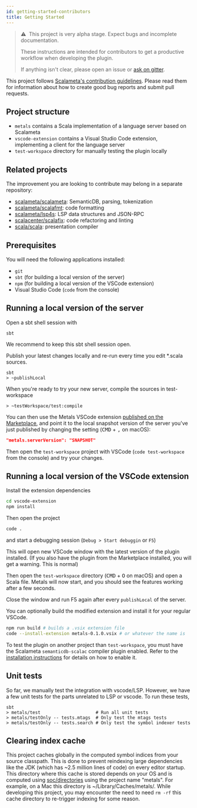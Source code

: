```yaml
---
id: getting-started-contributors
title: Getting Started
---
```


> ⚠ ️ This project is very alpha stage. Expect bugs and incomplete documentation.
>
> These instructions are
intended for contributors to get a productive workflow when developing the
plugin.
>
> If anything isn't clear, please open an issue or
[ask on gitter](https://gitter.im/scalameta/metals).

This project follows
[Scalameta's contribution guidelines](https://github.com/scalameta/scalameta/blob/master/CONTRIBUTING.md).
Please read them for information about how to create good bug reports and submit
pull requests.

## Project structure

* `metals` contains a Scala implementation of a language server based on Scalameta
* `vscode-extension` contains a Visual Studio Code extension, implementing a
  client for the language server
* `test-workspace` directory for manually testing the plugin locally

## Related projects

The improvement you are looking to contribute may belong in a separate repository:

* [scalameta/scalameta](https://github.com/scalameta/scalameta/): SemanticDB, parsing, tokenization
* [scalameta/scalafmt](https://github.com/scalameta/scalafmt/): code formatting
* [scalameta/lsp4s](https://github.com/scalameta/lsp4s/): LSP data structures and JSON-RPC
* [scalacenter/scalafix](https://github.com/scalacenter/scalafix/): code refactoring and linting
* [scala/scala](https://github.com/scala/scala/): presentation compiler

## Prerequisites
You will need the following applications installed:

* `git`
* `sbt` (for building a local version of the server)
* `npm` (for building a local version of the VSCode extension)
* Visual Studio Code (`code` from the console)

## Running a local version of the server
Open a sbt shell session with

```
sbt
```

We recommend to keep this sbt shell session open.

Publish your latest changes locally and re-run every time you edit *.scala sources.
```
sbt
> ~publishLocal
```

When you're ready to try your new server, compile the sources in test-workspace

```
> ~testWorkspace/test:compile
```

You can then use the Metals VSCode extension [published on the Marketplace](https://marketplace.visualstudio.com/items?itemName=scalameta.metals),
and point it to the local snapshot version of the server you've just published by changing the
setting (<kbd>CMD</kbd> + <kbd>,</kbd> on macOS):

```json
"metals.serverVersion": "SNAPSHOT"
```

Then open the `test-workspace` project with VSCode (`code test-workspace` from the console)
and try your changes.

## Running a local version of the VSCode extension

Install the extension dependencies

```sh
cd vscode-extension
npm install
```

Then open the project

```sh
code .
```

and start a debugging session (`Debug > Start debuggin` or `F5`)

This will open new VSCode window with the latest version of the plugin installed.
(If you also have the plugin from the Marketplace installed, you will get a warning. This is normal)

Then open the `test-workspace` directory (<kbd>CMD</kbd> + <kbd>O</kbd> on macOS) and open a Scala
file. Metals will now start, and you should see the features working after a few seconds.

Close the window and run F5 again after every `publishLocal` of the server.

You can optionally build the modified extension and install it for your regular VSCode.

```sh
npm run build # builds a .vsix extension file
code --install-extension metals-0.1.0.vsix # or whatever the name is
```

To test the plugin on another project than `test-workspace`, you must have the
Scalameta `semanticdb-scalac` compiler plugin enabled.
Refer to the [installation instructions](/docs/installation.md) for details on how to enable it.

## Unit tests

So far, we manually test the integration with vscode/LSP. However, we have a few
unit tests for the parts unrelated to LSP or vscode. To run these tests,

```
sbt
> metals/test                     # Run all unit tests
> metals/testOnly -- tests.mtags  # Only test the mtags tests
> metals/testOnly -- tests.search # Only test the symbol indexer tests
```

## Clearing index cache

This project caches globally in the computed symbol indices from your source
classpath. This is done to prevent reindexing large dependencies like the JDK
(which has ~2.5 million lines of code) on every editor startup. This directory
where this cache is stored depends on your OS and is computed using
[soc/directories](https://github.com/soc/directories) using the project name
"metals". For example, on a Mac this directory is ~/Library/Caches/metals/.
While developing this project, you may encounter the need to need `rm -rf` this
cache directory to re-trigger indexing for some reason.
